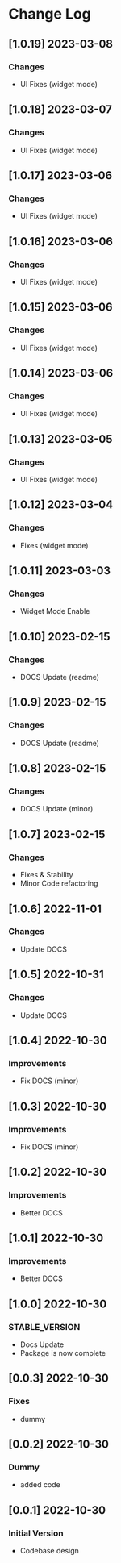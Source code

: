 # Change Log

## [1.0.19] 2023-03-08
### Changes

- UI Fixes (widget mode)

## [1.0.18] 2023-03-07
### Changes

- UI Fixes (widget mode)

## [1.0.17] 2023-03-06
### Changes

- UI Fixes (widget mode)

## [1.0.16] 2023-03-06
### Changes

- UI Fixes (widget mode)

## [1.0.15] 2023-03-06
### Changes

- UI Fixes (widget mode)

## [1.0.14] 2023-03-06
### Changes

- UI Fixes (widget mode)

## [1.0.13] 2023-03-05
### Changes

- UI Fixes (widget mode)

## [1.0.12] 2023-03-04
### Changes

- Fixes (widget mode)

## [1.0.11] 2023-03-03
### Changes

- Widget Mode Enable

## [1.0.10] 2023-02-15
### Changes

- DOCS Update (readme)

## [1.0.9] 2023-02-15
### Changes

- DOCS Update (readme)

## [1.0.8] 2023-02-15
### Changes

- DOCS Update (minor)

## [1.0.7] 2023-02-15
### Changes

- Fixes & Stability
- Minor Code refactoring

## [1.0.6] 2022-11-01
### Changes

- Update DOCS

## [1.0.5] 2022-10-31
### Changes

- Update DOCS

## [1.0.4] 2022-10-30
### Improvements

- Fix DOCS (minor)

## [1.0.3] 2022-10-30
### Improvements

- Fix DOCS (minor)

## [1.0.2] 2022-10-30
### Improvements

- Better DOCS 

## [1.0.1] 2022-10-30
### Improvements

- Better DOCS 

## [1.0.0] 2022-10-30
### STABLE_VERSION

- Docs Update
- Package is now complete

## [0.0.3] 2022-10-30
### Fixes

- dummy

## [0.0.2] 2022-10-30
### Dummy

- added code

## [0.0.1] 2022-10-30
### Initial Version

- Codebase design
